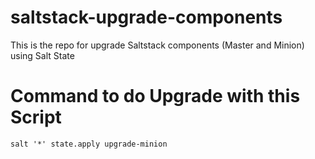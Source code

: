 # saltstack-upgrade-components
This is the repo for upgrade Saltstack components (Master and Minion) using Salt State

# Command to do Upgrade with this Script
`salt '*' state.apply upgrade-minion`
